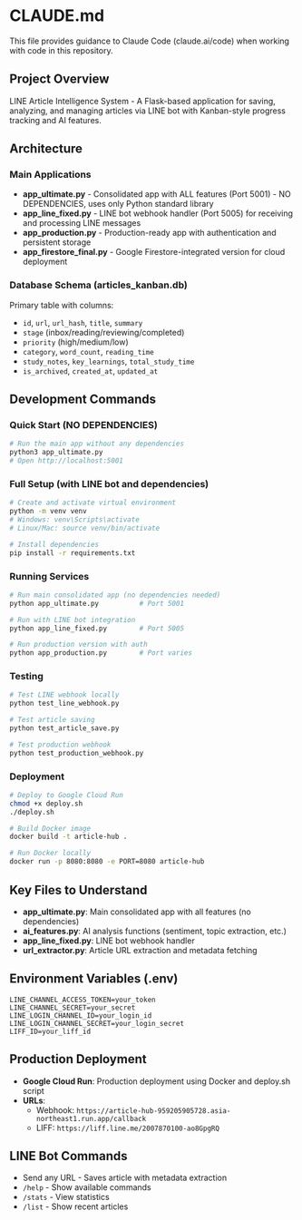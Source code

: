 # CLAUDE.md

This file provides guidance to Claude Code (claude.ai/code) when working with code in this repository.

## Project Overview

LINE Article Intelligence System - A Flask-based application for saving, analyzing, and managing articles via LINE bot with Kanban-style progress tracking and AI features.

## Architecture

### Main Applications

- **app_ultimate.py** - Consolidated app with ALL features (Port 5001) - NO DEPENDENCIES, uses only Python standard library
- **app_line_fixed.py** - LINE bot webhook handler (Port 5005) for receiving and processing LINE messages
- **app_production.py** - Production-ready app with authentication and persistent storage
- **app_firestore_final.py** - Google Firestore-integrated version for cloud deployment

### Database Schema (articles_kanban.db)

Primary table with columns:
- `id`, `url`, `url_hash`, `title`, `summary`
- `stage` (inbox/reading/reviewing/completed)
- `priority` (high/medium/low)
- `category`, `word_count`, `reading_time`
- `study_notes`, `key_learnings`, `total_study_time`
- `is_archived`, `created_at`, `updated_at`

## Development Commands

### Quick Start (NO DEPENDENCIES)
```bash
# Run the main app without any dependencies
python3 app_ultimate.py
# Open http://localhost:5001
```

### Full Setup (with LINE bot and dependencies)
```bash
# Create and activate virtual environment
python -m venv venv
# Windows: venv\Scripts\activate
# Linux/Mac: source venv/bin/activate

# Install dependencies
pip install -r requirements.txt
```

### Running Services
```bash
# Run main consolidated app (no dependencies needed)
python app_ultimate.py          # Port 5001

# Run with LINE bot integration
python app_line_fixed.py        # Port 5005

# Run production version with auth
python app_production.py        # Port varies
```

### Testing
```bash
# Test LINE webhook locally
python test_line_webhook.py

# Test article saving
python test_article_save.py

# Test production webhook
python test_production_webhook.py
```

### Deployment
```bash
# Deploy to Google Cloud Run
chmod +x deploy.sh
./deploy.sh

# Build Docker image
docker build -t article-hub .

# Run Docker locally
docker run -p 8080:8080 -e PORT=8080 article-hub
```

## Key Files to Understand

- **app_ultimate.py**: Main consolidated app with all features (no dependencies)
- **ai_features.py**: AI analysis functions (sentiment, topic extraction, etc.)
- **app_line_fixed.py**: LINE bot webhook handler
- **url_extractor.py**: Article URL extraction and metadata fetching

## Environment Variables (.env)

```
LINE_CHANNEL_ACCESS_TOKEN=your_token
LINE_CHANNEL_SECRET=your_secret
LINE_LOGIN_CHANNEL_ID=your_login_id
LINE_LOGIN_CHANNEL_SECRET=your_login_secret
LIFF_ID=your_liff_id
```

## Production Deployment

- **Google Cloud Run**: Production deployment using Docker and deploy.sh script
- **URLs**: 
  - Webhook: `https://article-hub-959205905728.asia-northeast1.run.app/callback`
  - LIFF: `https://liff.line.me/2007870100-ao8GpgRQ`

## LINE Bot Commands

- Send any URL - Saves article with metadata extraction
- `/help` - Show available commands
- `/stats` - View statistics
- `/list` - Show recent articles